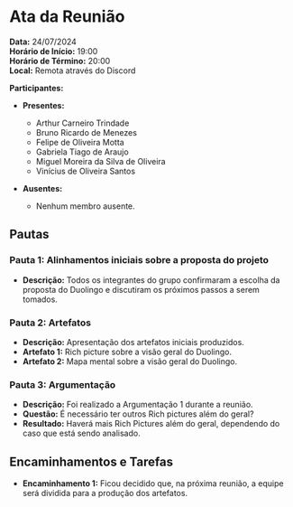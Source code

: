 # Ata da Reunião

**Data:** 24/07/2024  
**Horário de Início:** 19:00  
**Horário de Término:** 20:00  
**Local:** Remota através do Discord

**Participantes:**  

- **Presentes:**
  - Arthur Carneiro Trindade
  - Bruno Ricardo de Menezes
  - Felipe de Oliveira Motta
  - Gabriela Tiago de Araujo
  - Miguel Moreira da Silva de Oliveira
  - Vinícius de Oliveira Santos

- **Ausentes:**
  - Nenhum membro ausente.

## Pautas

### Pauta 1: Alinhamentos iniciais sobre a proposta do projeto

- **Descrição:** Todos os integrantes do grupo confirmaram a escolha da proposta do Duolingo e discutiram os próximos passos a serem tomados.

### Pauta 2: Artefatos

- **Descrição:** Apresentação dos artefatos iniciais produzidos.
- **Artefato 1:** Rich picture sobre a visão geral do Duolingo.
- **Artefato 2:** Mapa mental sobre a visão geral do Duolingo.

### Pauta 3: Argumentação

- **Descrição:** Foi realizado a Argumentação 1 durante a reunião.
- **Questão:** É necessário ter outros Rich pictures além do geral?
- **Resultado:** Haverá mais Rich Pictures além do geral, dependendo do caso que está sendo analisado.

## Encaminhamentos e Tarefas

- **Encaminhamento 1:** Ficou decidido que, na próxima reunião, a equipe será dividida para a produção dos artefatos.
